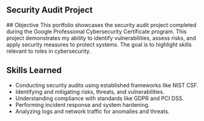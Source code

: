 ## Security Audit Project

## Objective
This portfolio showcases the security audit project completed during the Google Professional Cybersecurity Certificate program. This project demonstrates my ability to identify vulnerabilities, assess risks, and apply security measures to protect systems. The goal is to highlight skills relevant to roles in cybersecurity.

## Skills Learned

- Conducting security audits using established frameworks like NIST CSF.
- Identifying and mitigating risks, threats, and vulnerabilities.
- Understanding compliance with standards like GDPR and PCI DSS.
- Performing incident response and system hardening.
- Analyzing logs and network traffic for anomalies and threats.

